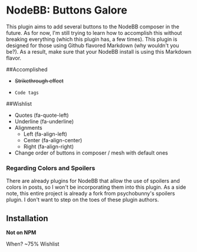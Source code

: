 # NodeBB: Buttons Galore

This plugin aims to add several buttons to the NodeBB composer in the future. As for now, I'm still trying to learn how to accomplish this without breaking everything (which this plugin has, a few times). This plugin is designed for those using Github flavored Markdown (why wouldn't you be?). As a result, make sure that your NodeBB install is using this Markdown flavor.


##Accomplished
* ~~Strikethrough effect~~
* ```
  Code tags
  ```
  

##Wishlist
* Quotes (fa-quote-left)
* Underline (fa-underline)
* Alignments
  * Left (fa-align-left)
  * Center (fa-align-center)
  * Right (fa-align-right)
* Change order of buttons in composer / mesh with default ones

### Regarding Colors and Spoilers
There are already plugins for NodeBB that allow the use of spoilers and colors in posts, so I won't be incorporating them into this plugin. As a side note, this entire project is already a fork from psychobunny's spoilers plugin. I don't want to step on the toes of these plugin authors.

## Installation

**Not on NPM**

When? ~75% Wishlist
